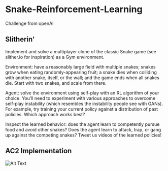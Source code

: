 # Snake-Reinforcement-Learning

Challenge from openAI

## Slitherin' 
Implement and solve a multiplayer clone of the classic Snake game (see slither.io for inspiration) as a Gym environment.

Environment: have a reasonably large field with multiple snakes; snakes grow when eating randomly-appearing fruit; a snake dies when colliding with another snake, itself, or the wall; and the game ends when all snakes die. Start with two snakes, and scale from there.


Agent: solve the environment using self-play with an RL algorithm of your choice. You’ll need to experiment with various approaches to overcome self-play instability (which resembles the instability people see with GANs). For example, try training your current policy against a distribution of past policies. Which approach works best?


Inspect the learned behavior: does the agent learn to competently pursue food and avoid other snakes? Does the agent learn to attack, trap, or gang up against the competing snakes? Tweet us videos of the learned policies!

## AC2 Implementation

![Alt Text](https://media.giphy.com/media/QVe99EW0vZAjwPzmu8/giphy.gif)

